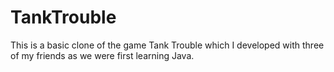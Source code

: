 # TankTrouble
This is a basic clone of the game Tank Trouble which I developed with three of my friends as we were first learning Java.
